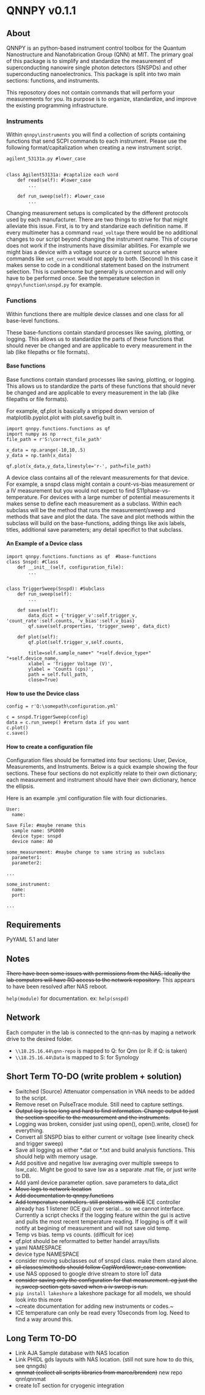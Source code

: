 # QNNPY v0.1.1

## About
QNNPY is an python-based instrument control toolbox for the Quantum Nanostructure and Nanofabrication Group (QNN) at MIT. The primary goal of this package is to simplify and standardize the measurement of superconducting nanowire single photon detectors (SNSPDs) and other superconducting nanoelectronics. This package is split into two main sections: functions, and instruments. 

This reposotory does not contain commands that will perform your measurements for you. Its purpose is to organize, standardize, and improve the existing programming infrastructure. 

### Instruments
Within `qnnpy\instruments` you will find a collection of scripts containing functions that send SCPI commands to each instrument. Please use the following format/capitalization when creating a new instrument script. 

```
agilent_53131a.py #lower_case 


class Agilent53131a: #captalize each word
	def read(self): #lower_case
		...
	
	def run_sweep(self): #lower_case
		...
```

Changing measurement setups is complicated by the different protocols used by each manufacturer. There are two things to strive for that might alleviate this issue. First, is to try and standarize each definition name. If every multimeter has a command `read_voltage` there would be no additional changes to our script beyond changing the instrument name. This of course does not work if the instruments have dissimilar abilities. For example we might bias a device with a voltage source or a current source where commands like `set_current` would not apply to both. (Second) In this case it makes sense to code in a conditional statement based on the instrument selection. This is cumbersome but generally is uncommon and will only have to be performed once. See the temperature selection in `qnnpy\function\snspd.py` for example.


### Functions
Within functions there are multiple device classes and one class for all base-level functions. 

These base-functions contain standard processes like saving, plotting, or logging. This allows us to standardize the parts of these functions that should never be changed and are applicable to every measurement in the lab (like filepaths or file formats). 

#### Base functions
Base functions contain standard processes like saving, plotting, or logging. This allows us to standardize the parts of these functions that should never be changed and are applicable to every measurement in the lab (like filepaths or file formats). 

For example, qf.plot is basically a stripped down version of matplotlib.pyplot.plot with plot.savefig built in. 
```
import qnnpy.functions.functions as qf
import numpy as np
file_path = r'S:\correct_file_path'

x_data = np.arange(-10,10,.5)
y_data = np.tanh(x_data)

qf.plot(x_data,y_data,linestyle='r-', path=file_path)
```

A device class contains all of the relevant measurements for that device. For example, a snspd class might contain a count-vs-bias measurement or a IV measurement but you would not expect to find S11phase-vs-temperature. For devices with a large number of potential measurements it makes sense to define each measurement as a subclass. Within each subclass will be the method that runs the measurement/sweep and methods that save and plot the data. The save and plot methods within the subclass will build on the base-functions, adding things like axis labels, titles, additional save parameters; any detail specifict to that subclass. 
	
#### An Example of a Device class
```
import qnnpy.functions.functions as qf  #base-functions
class Snspd: #Class
	def __init__(self, configuration_file):
		...
		
	
class TriggerSweep(Snspd): #Subclass
	def run_sweep(self):
		...
		
	def save(self):
		data_dict = {'trigger_v':self.trigger_v, 'count_rate':self.counts, 'v_bias':self.v_bias}
		qf.save(self.properties, 'trigger_sweep', data_dict)
		
	def plot(self):
		qf.plot(self.trigger_v,self.counts,
                
        title=self.sample_name+" "+self.device_type+" "+self.device_name,
        xlabel = 'Trigger Voltage (V)',
        ylabel = 'Counts (cps)',
        path = self.full_path,
        close=True)
```

#### How to use the Device class
```
config = r'Q:\somepath\configuration.yml'

c = snspd.TriggerSweep(config)
data = c.run_sweep() #return data if you want
c.plot()
c.save()
```

#### How to create a configuration file
Configuration files should be formatted into four sections: User, Device, Measurements, and Instruments. Below is a quick example showing the four sections. These four sections do not explicitly relate to their own dictionary; each measurement and instrument should have their own dictionary, hence the ellipsis. 

Here is an example .yml configuration file with four dictionaries. 
```
User: 
  name:
  
Save File: #maybe rename this
  sample name: SPG000
  device type: snspd 
  device name: A0
  
some_measurement: #maybe change to same string as subclass
  parameter1:
  parameter2:
  
... 

some_instrument:
  name:
  port:
  
...
```



## Requirements
PyYAML 5.1 and later

## Notes
~~There have been some issues with permissions from the NAS. Ideally the lab computers will have RO access to the network repository.~~ This appears to have been resolved after NAS reboot. 

`help(module)` for documentation. ex: `help(snspd)`


## Network
Each computer in the lab is connected to the qnn-nas by maping a network drive to the desired folder. 

- `\\18.25.16.44\qnn-repo` is mapped to Q: for Qnn (or R: if Q: is taken)
- `\\18.25.16.44\Data` is mapped to S: for Synology


## Short Term TO-DO (write problem + solution)
- Switched (Source) Attenuator compensation in VNA needs to be added to the script. 
- Remove reset on PulseTrace module. Still need to capture settings. 
- ~~Output log is too long and hard to find information. Change output to just the section specific to the measurement and the instruments.~~
- Logging was broken, consider just using open(), open().write, close() for everything. 
- Convert all SNSPD bias to either current or voltage (see linearity check and trigger sweep)
- Save all logging as either *.dat or *.txt and build analysis functions. This should help with memory usage. 
- Add positive and negative Isw averaging over multiple sweeps to Isw_calc. Might be good to save Isw as a separate .mat file, or just write to DB.
- Add yaml device parameter option. save parameters to data_dict
- ~~Move logs to network location~~
- ~~Add documentation to qnnpy.functions~~  
- ~~Add temperature controllers. still problems with ICE~~ ICE controller already has 1 listener (ICE gui) over serial... so we cannot interface. Currently a script checks if the logging feature within the gui is active and pulls the most recent temperature reading. If logging is off it will notify at begining of measurement and will not save old temp. 
- Temp vs bias. temp vs counts.  (difficult for ice)
- qf.plot should be reformatted to better handel arrays/lists  
- yaml NAMESPACE  
- device type NAMESPACE  
- consider moving subclasses out of snspd class. make them stand alone.  
- ~~all classes/methods should follow CapWord/lower_case convention.~~ 
- use NAS opposed to google drive stream to store IoT data  
- ~~consider saving only the configuration for that measurement. eg just the iv_sweep section gets saved when a iv sweep is run.~~ 
- `pip install lakeshore`  a lakeshore package for all models, we should look into this more  
- ~create documentation for adding new instruments or codes.~
- ICE temperature can only be read every 10seconds from log. Need to find a way around this. 


## Long Term TO-DO
- Link AJA Sample database with NAS location  
- Link PHIDL gds layouts with NAS location. (still not sure how to do this, see qnngds)
- ~~qnnmat (collect all scripts libraries from marco/brenden)~~ new repo qnn\qnnmat
- create IoT section for cryogenic integration  
